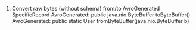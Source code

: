 1. Convert raw bytes (without schema) from/to AvroGenerated SpecificRecord
AvroGenerated: public java.nio.ByteBuffer toByteBuffer()
AvroGenerated: public static User fromByteBuffer(java.nio.ByteBuffer b)
